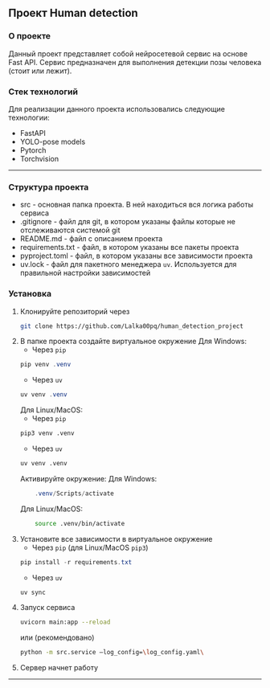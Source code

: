 ## Проект Human detection 
### О проекте
Данный проект представляет собой нейросетевой сервис на основе Fast API. Сервис предназначен для выполнения детекции позы человека (стоит или лежит).
### Стек технологий
Для реализации данного проекта использовались следующие технологии:
- FastAPI
- YOLO-pose models
- Pytorch
- Torchvision
---
### Структура проекта
- src - основная папка проекта. В ней находиться вся логика работы сервиса
- .gitignore - файл для git, в котором указаны файлы которые не отслеживаются системой git
- README.md - файл с описанием проекта
- requirements.txt - файл, в котором указаны все пакеты проекта
- pyproject.toml - файл, в котором указаны все зависимости проекта
- uv.lock - файл для пакетного менеджера `uv`. Используется для правильной настройки зависимостей 

### Установка
1) Клонируйте репозиторий через 
    ```bash
    git clone https://github.com/Lalka00pq/human_detection_project
    ```
2) В папке проекта создайте виртуальное окружение 
   Для Windows:
   - Через `pip`
   ```powershell
   pip venv .venv
   ```
   - Через `uv`
   ```powershell
   uv venv .venv
   ```
   Для Linux/MacOS:
   - Через `pip`
   ```bash
   pip3 venv .venv
   ```
   - Через `uv`
    ```bash
    uv venv .venv
    ```
    Активируйте окружение:
    Для Windows:
    ```powershell
        .venv/Scripts/activate
    ```
    Для Linux/MacOS:
    ```bash
        source .venv/bin/activate
    ```
3) Установите все зависимости в виртуальное окружение
   - Через `pip` (для Linux/MacOS `pip3`)
   ```powershell
   pip install -r requirements.txt
   ``` 
   - Через `uv`
   ```bash
   uv sync
   ```
4) Запуск сервиса
    ```bash
    uvicorn main:app --reload
    ```
    или
    (рекомендовано) 
    ```bash
    python -m src.service –log_config=\log_config.yaml\
    ``` 
5) Сервер начнет работу
---